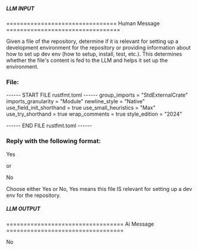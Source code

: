 ##### LLM INPUT #####
================================ Human Message =================================

Given a file of the repository, determine if it is relevant for setting up a development environment for the repository or providing information about how to set up dev env (how to setup, install, test, etc.). This determines whether the file's content is fed to the LLM and helps it set up the environment.

### File:
------ START FILE rustfmt.toml ------
group_imports = "StdExternalCrate"
imports_granularity = "Module"
newline_style = "Native"
use_field_init_shorthand = true
use_small_heuristics = "Max"
use_try_shorthand = true
wrap_comments = true
style_edition = "2024"

------ END FILE rustfmt.toml ------

### Reply with the following format:

<rel>Yes</rel>

or

<rel>No</rel>

Choose either Yes or No, Yes means this file IS relevant for setting up a dev env for the repository.

##### LLM OUTPUT #####
================================== Ai Message ==================================

<rel>No</rel>